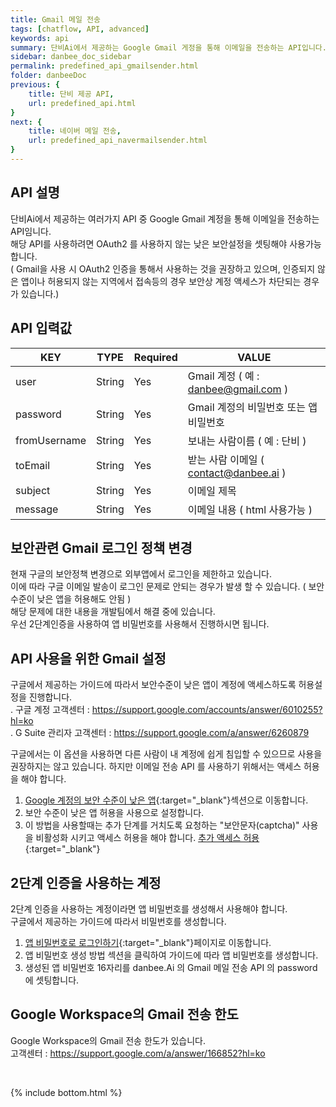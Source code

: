 ```yaml
---
title: Gmail 메일 전송
tags: [chatflow, API, advanced]
keywords: api
summary: 단비Ai에서 제공하는 Google Gmail 게정을 통해 이메일을 전송하는 API입니다.
sidebar: danbee_doc_sidebar
permalink: predefined_api_gmailsender.html
folder: danbeeDoc
previous: {
    title: 단비 제공 API,
    url: predefined_api.html
}
next: {
    title: 네이버 메일 전송,
    url: predefined_api_navermailsender.html
}
---
```


## API 설명

단비Ai에서 제공하는 여러가지 API 중 Google Gmail 계정을 통해 이메일을 전송하는 API임니다. <br /> 
해당 API를 사용하려면 OAuth2 를 사용하지 않는 낮은 보안설정을 셋팅해야 사용가능합니다. <br />
( Gmail을 사용 시 OAuth2 인증을 통해서 사용하는 것을 권장하고 있으며, 
  인증되지 않은 앱이나 허용되지 않는 지역에서 접속등의 경우 보안상 계정 액세스가 차단되는 경우가 있습니다.)


## API 입력값

| KEY | TYPE | Required | VALUE |
|--------|--------|--------|--------|
| user | String | Yes | Gmail 계정 ( 예 : danbee@gmail.com ) |
| password | String | Yes | Gmail 계정의 비밀번호 또는 앱 비밀번호 |
| fromUsername | String | Yes | 보내는 사람이름 ( 예 : 단비 ) |
| toEmail | String | Yes | 받는 사람 이메일 ( contact@danbee.ai ) |
| subject | String | Yes | 이메일 제목 |
| message | String | Yes | 이메일 내용 ( html 사용가능 ) |


## 보안관련 Gmail 로그인 정책 변경

현재 구글의 보안정책 변경으로 외부앱에서 로그인을 제한하고 있습니다.  <br />
이에 따라 구글 이메일 발송이 로그인 문제로 안되는 경우가 발생 할 수 있습니다. ( 보안 수준이 낮은 앱을 허용해도 안됨 ) <br />
해당 문제에 대한 내용을 개발팀에서 해결 중에 있습니다. <br />
우선 2단계인증을 사용하여 앱 비밀번호를 사용해서 진행하시면 됩니다.  <br />

## API 사용을 위한 Gmail 설정

구글에서 제공하는 가이드에 따라서 보안수준이 낮은 앱이 계정에 액세스하도록 허용설정을 진행합니다. <br />
. 구글 계정 고객센터 : https://support.google.com/accounts/answer/6010255?hl=ko <br />
. G Suite 관리자 고객센터 : https://support.google.com/a/answer/6260879 <br />

구글에서는 이 옵션을 사용하면 다른 사람이 내 계정에 쉽게 침입할 수 있으므로 사용을 권장하지는 않고 있습니다.
하지만 이메일 전송 API 를 사용하기 위해서는 액세스 허용을 해야 합니다. 
1. <span class="link">[Google 계정의 보안 수준이 낮은 앱](https://myaccount.google.com/lesssecureapps){:target="_blank"}</span>섹션으로 이동합니다.
2. 보안 수준이 낮은 앱 허용을 사용으로 설정합니다.
3. 이 방법을 사용할때는 추가 단계를 거치도록 요청하는 "보안문자(captcha)" 사용을 비활성화 시키고 액세스 허용을 해야 합니다. <span class="link">[추가 액세스 허용](https://accounts.google.com/b/0/displayunlockcaptcha){:target="_blank"}</span>

## 2단계 인증을 사용하는 계정

2단계 인증을 사용하는 계정이라면 앱 비밀번호를 생성해서 사용해야 합니다. <br />
구글에서 제공하는 가이드에 따라서 비밀번호를 생성합니다. <br />

1. <span class="link">[앱 비밀번호로 로그인하기](https://support.google.com/mail/answer/185833?hl=ko){:target="_blank"}</span>페이지로 이동합니다.
2. 앱 비밀번호 생성 방법 섹션을 클릭하여 가이드에 따라 앱 비밀번호를 생성합니다.
3. 생성된 앱 비밀번호 16자리를 danbee.Ai 의 Gmail 메일 전송 API 의 password 에 셋팅합니다.

## Google Workspace의 Gmail 전송 한도

Google Workspace의 Gmail 전송 한도가 있습니다. <br />
고객센터 : https://support.google.com/a/answer/166852?hl=ko <br />


<br />


{% include bottom.html %}
